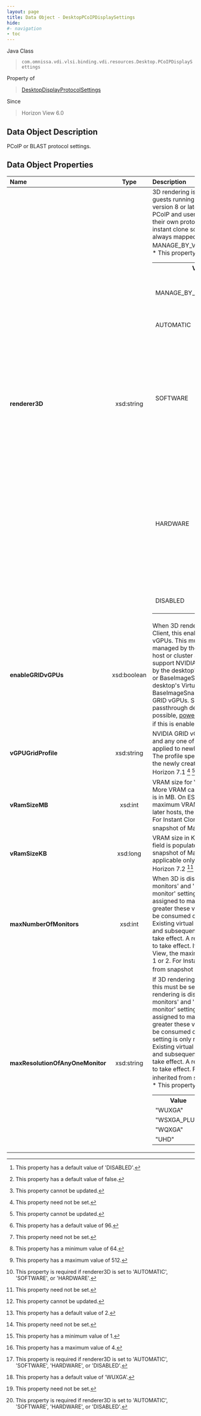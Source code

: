 ```yaml
---
layout: page
title: Data Object - DesktopPCoIPDisplaySettings
hide:
#- navigation
- toc
---
```






Java Class
> `com.omnissa.vdi.vlsi.binding.vdi.resources.Desktop.PCoIPDisplaySettings`

Property of
> [DesktopDisplayProtocolSettings](vdi.resources.Desktop.DisplayProtocolSettings.md#field_detail)

Since
> Horizon View 6.0


## Data Object Description

PCoIP or BLAST protocol settings.

## Data Object Properties

 Name | Type | Description
:---|:---:|:---
**renderer3D**|  xsd:string|  3D rendering is supported on Windows 7 or later guests running on VMs with virtual hardware version 8 or later. The default protocol must be PCoIP and users must not be allowed to choose their own protocol to enable 3D rendering. For instant clone source desktop 3D rendering always mapped to MANAGE_BY_VSPHERE_CLIENT [^17] <br>* This property will be one of:<br><table><tr><th>Value</th><th>Description</th></tr><tr><td>MANAGE_BY_VSPHERE_CLIENT</td><td>3D rendering managed by vSphere Client.</td></tr><tr><td>AUTOMATIC</td><td>3D rendering is automatic.</td></tr><tr><td>SOFTWARE</td><td>3D rendering is software dependent. The software renderer is supported (at minimum) on virtual hardware version 8 in a vSphere 5.0 environment.</td></tr><tr><td>HARDWARE</td><td>3D rendering is hardware dependent. The hardware-based renderer is supported (at minimum) on virtual hardware version 9 in a vSphere 5.1 environment.</td></tr><tr><td>DISABLED</td><td>3D rendering is disabled.</td></tr></table>
**enableGRIDvGPUs**|  xsd:boolean|  When 3D rendering is managed by the vSphere Client, this enables support for NVIDIA GRID vGPUs. This must be false if 3D rendering is not managed by the vSphere Client. If this is true, the host or cluster associated with the desktop must support NVIDIA GRID and vGPU types required by the desktop's VirtualMachines, VmTemplate, or BaseImageSnapshot. If this is false, the desktop's VirtualMachines, VmTemplate, or BaseImageSnapshot must not support NVIDIA GRID vGPUs. Since suspending VMs with passthrough devices such as vGPUs is not possible, [powerPolicy](vdi.resources.Desktop.LogoffSettings.md#powerPolicy) cannot be set to SUSPEND if this is enabled.  **_Since_** Horizon View 6.1 [^5] [^2]
**vGPUGridProfile**|  xsd:string|  NVIDIA GRID vGPUs might have multiple profiles and any one of the available profiles can be applied to newly created instant clone desktop. The profile specified in this field will be used in the newly created instant clone desktop.  **_Since_** Horizon 7.1 [^1] [^2]
**vRamSizeMB**|  xsd:int|  VRAM size for View managed 3D rendering. More VRAM can improve 3D performance. Size is in MB. On ESXi 5.0 hosts, the renderer allows a maximum VRAM size of 128MB. On ESXi 5.1 and later hosts, the maximum VRAM size is 512MB. For Instant Clones, this value is inherited from snapshot of Master VM. [^61] [^1] [^62] [^63] [^64]
**vRamSizeKB**|  xsd:long|  VRAM size in KB for Instant Clone desktops. This field is populated after reading VRAM size from snapshot of MasterVM in the backend. It is applicable only when 3D is disabled.  **_Since_** Horizon 7.2 [^1] [^2]
**maxNumberOfMonitors**|  xsd:int|  When 3D is disabled, the 'Max number of monitors' and 'Max resolution of any one monitor' settings determine the amount of vRAM assigned to machines in this desktop. The greater these values are, the more memory will be consumed on the associated ESX hosts. Existing virtual machines must be powered off and subsequently powered on for the change to take effect. A restart will not cause the changes to take effect. If 3D is enabled and managed by View, the maximum number of monitors must be 1 or 2. For Instant Clones, this value is inherited from snapshot of Master VM. [^65] [^1] [^8] [^66] [^69]
**maxResolutionOfAnyOneMonitor**|  xsd:string|  If 3D rendering is enabled and managed by View, this must be set to the default value. When 3D rendering is disabled, the 'Max number of monitors' and 'Max resolution of any one monitor' settings determine the amount of vRAM assigned to machines in this desktop. The greater these values are, the more memory will be consumed on the associated ESX hosts. This setting is only relevant on managed machines. Existing virtual machines must be powered off and subsequently powered on for the change to take effect. A restart will not cause the changes to take effect. For Instant Clones, this value is inherited from snapshot of Master VM [^68] [^1] [^69] <br>* This property will be one of:<br><table><tr><th>Value</th><th>Description</th></tr><tr><td>"WUXGA"</td><td>1920x1200</td></tr><tr><td>"WSXGA_PLUS"</td><td>1680x1050</td></tr><tr><td>"WQXGA"</td><td>2560x1600</td></tr><tr><td>"UHD"</td><td>3840x2160</td></tr></table>




 


[^1]: This property need not be set.
[^2]: This property cannot be updated.
[^5]: This property has a default value of false.
[^8]: This property has a minimum value of 1.
[^17]: This property has a default value of 'DISABLED'.
[^61]: This property has a default value of 96.
[^62]: This property has a minimum value of 64.
[^63]: This property has a maximum value of 512.
[^64]: This property is required if renderer3D is set to 'AUTOMATIC', 'SOFTWARE', or 'HARDWARE'.
[^65]: This property has a default value of 2.
[^66]: This property has a maximum value of 4.
[^68]: This property has a default value of 'WUXGA'.
[^69]: This property is required if renderer3D is set to 'AUTOMATIC', 'SOFTWARE', 'HARDWARE', or 'DISABLED'.